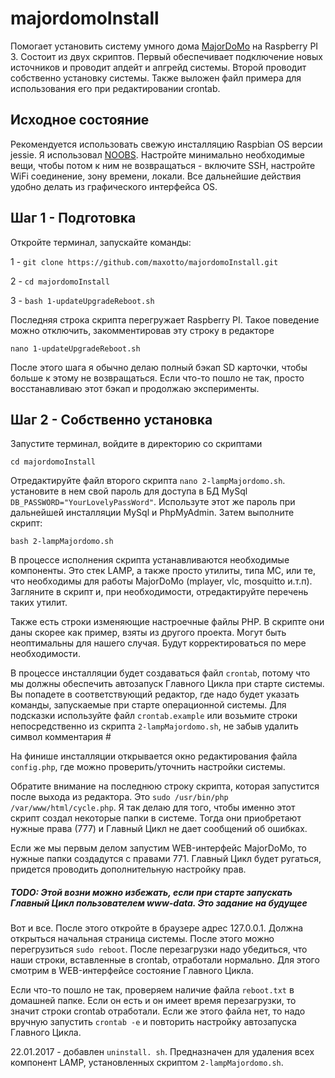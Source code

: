 # majordomoInstall
Помогает установить систему умного дома [MajorDoMo](http://majordomo.smartliving.ru/)  на Raspberry PI 3. Состоит из двух скриптов. Первый обеспечивает подключение новых источников и проводит апдейт и апгрейд системы. Второй проводит собственно установку системы. Также выложен файл примера для использования его при редактировании crontab.

## Исходное состояние
Рекомендуется использовать свежую инсталляцию Raspbian OS версии jessie. Я использовал [NOOBS](https://www.raspberrypi.org/downloads/noobs/ "download page"). Настройте минимально необходимые вещи, чтобы потом к ним не возвращаться - включите SSH, настройте WiFi соединение, зону времени, локали. Все дальнейшие действия удобно делать из графического интерфейса OS.
## Шаг 1 - Подготовка
Откройте терминал, запускайте команды:

1 - `git clone https://github.com/maxotto/majordomoInstall.git`

2 - `cd majordomoInstall`

3 - `bash 1-updateUpgradeReboot.sh`

Последняя строка скрипта перегружает Raspberry PI. Такое поведение можно отключить, закомментировав эту строку в редакторе

`nano 1-updateUpgradeReboot.sh`

После этого шага я обычно делаю полный бэкап SD карточки, чтобы больше к этому не возвращаться. Если что-то пошло не так, просто восстанавливаю этот бэкап и продолжаю эксперименты.

## Шаг 2 - Собственно установка
Запустите терминал, войдите в директорию со скриптами

`cd majordomoInstall`

Отредактируйте файл второго скрипта `nano 2-lampMajordomo.sh`. установите в нем свой пароль для доступа в БД MySql `DB_PASSWORD="YourLovelyPassWord"`. Используте этот же пароль при дальнейшей инсталляции MySql и PhpMyAdmin. Затем выполните скрипт:

`bash 2-lampMajordomo.sh`

В процессе исполнения скрипта устанавливаются необходимые компоненты. Это стек LAMP, а также просто утилиты, типа MC, или те, что необходимы для работы MajorDoMo (mplayer, vlc, mosquitto  и.т.п). Загляните в скрипт и, при необходимости, отредактируйте перечень таких утилит.

Также есть строки изменяющие настроечные файлы PHP. В скрипте они даны скорее как пример, взяты из другого проекта. Могут быть неоптимальны для нашего случая. Будут корректироваться по мере необходимости.

В процессе инсталляции будет создаваться файл `crontab`, потому что мы должны обеспечить автозапуск Главного Цикла при старте системы. Вы попадете в соответствующий редактор, где надо будет указать команды, запускаемые при старте операционной системы. Для подсказки используйте файл `crontab.example` или возьмите строки непосредственно из  скрипта `2-lampMajordomo.sh`, не забыв удалить символ комментария #

На финише инсталляции открывается окно редактирования файла `config.php`, где можно проверить/уточнить настройки системы.

Обратите внимание на последнюю строку скрипта, которая запустится после выхода из редактора. Это `sudo /usr/bin/php /var/www/html/cycle.php`. Я так делаю для того, чтобы именно этот скрипт создал некоторые папки в системе. Тогда они приобретают нужные права (777) и Главный Цикл не дает сообщений об ошибках. 

Если же мы первым делом запустим WEB-интерфейс MajorDoMo, то нужные папки создадутся с правами 771. Главный Цикл будет ругаться, придется проводить дополнительную настройку прав.

##### TODO: Этой возни можно избежать, если при старте запускать Главный Цикл пользователем www-data. Это задание на будущее 

Вот и все. После этого откройте в браузере адрес 127.0.0.1. Должна открыться начальная страница системы. После этого можно перегрузиться `sudo reboot`. После перезагрузки надо убедиться, что наши строки, вставленные в crontab, отработали нормально. Для этого смотрим в WEB-интерфейсе состояние Главного Цикла. 

Если что-то пошло не так, проверяем наличие файла `reboot.txt` в домашней папке. Если он есть и он имеет время перезагрузки, то значит строки crontab отработали. Если же этого файла нет, то надо вручную запустить `crontab -e` и повторить настройку автозапуска Главного Цикла. 

22.01.2017 - добавлен `uninstall. sh`. Предназначен для удаления всех компонент LAMP, установленных скриптом `2-lampMajordomo.sh`.
